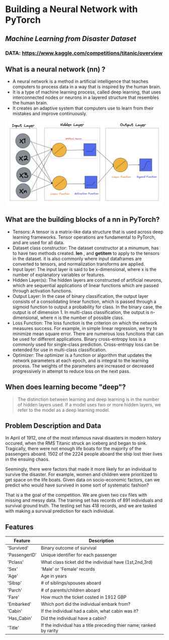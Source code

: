 # Building a Neural Network with PyTorch
## _Machine Learning from Disaster Dataset_
### DATA: https://www.kaggle.com/competitions/titanic/overview

## What is a neural network (nn) ?
- A neural network is a method in artificial intelligence that teaches computers to process data in a way that is inspired by the human brain. 
- It is a type of machine learning process, called deep learning, that uses interconnected nodes or neurons in a layered structure that resembles the human brain. 
- It creates an adaptive system that computers use to learn from their mistakes and improve continuously.

![A 1-Hidden Layer NN with two neurons](Images/Fig1.png)

## What are the building blocks of a nn in PyTorch?
- Tensors: A tensor is a matrix-like data structure that is used across deep learning frameworks. Tensor operations are fundamental to PyTorch, and are used for all data.
- Dataset class constructor: The dataset constructor at a minumum, has to have two methods created. __len__ , and __getitem__ to apply to the tensors in the dataset. 
    it is also commonly where input dataframes are converted to tensors, and normalization transforms are applied.
- Input layer: The input layer is said to be x-dimensional, where x is the number of explanatory variables or features.
- Hidden Layer(s): The hidden layers are constructed of artificial neurons, which are sequential applications of linear functions which are passed through activation functions.
- Output Layer: In the case of binary classification, the output layer consists of a consolidating linear function, which is passed through a sigmoid function to output a probability for class. In the binary case, the output is of dimension 1. In multi-class classification, the output is n-dimensional, where n is the number of possible class.
- Loss Function: The loss function is the criterion on which the network measures success. For example, in simple linear regression, we try to minimize mean square error. There are numerous loss funcitons that can be used for different applications. Binary cross-entropy loss is a commonly used for single-class prediction. Cross-entropy loss can be extended for use in multi-class classification.
- Optimizer: The optimizer is a function or algorithm that updates the network parameters at each epoch, and is integral to the learning process. The weights of the parameters are increased or decreased progressively in attempt to reduce loss on the next pass.

## When does learning become "deep"?
> The distinction between learning 
> and deep learning is in the number of 
> hidden layers used. If a model uses
> two or more hidden layers, we refer
> to the model as a deep learning model.

## Problem Description and Data
In April of 1912, one of the most infamous naval disasters in modern history occured, when the RMS Titanic struck an iceberg and began to sink. Tragically, there were not enough life boats for the majority of the passengers aboard. 1502 of the 2224 people aboard the ship lost thier lives in the ensuing chaos. 

Seemingly, there were factors that made it more likely for an individual to survive the disaster. For example, women and children were prioritized to get space on the life boats. Given data on socio-economic factors, can we predict who would have survived in some sort of systematic fashion?

That is a the goal of the competition. We are given two csv files with missing and messy data. The training set has records of 891 individuals and survival ground truth. The testing set has 418 records, and we are tasked with making a survival prediction for each individual.

## Features
| Feature | Description |
| ------ | ------ |
| 'Survived' | Binary outcome of survival |
| 'PassengerID' | Unique identifier for each passenger |
| 'Pclass' | What class ticket did the individual have (1st,2nd,3rd)|
| 'Sex' | 'Male' or 'Female' records |
| 'Age' | Age in years|
| 'Sibsp' | # of siblings/spouses aboard |
| 'Parch' | # of parents/children aboard |
| 'Fare' | How much the ticket costed in 1912 GBP |
| 'Embarked' | Which port did the individual embark from? |
| 'Cabin' | If the individual had a cabin, what cabin was it? |
| 'Has_Cabin' | Did the individual have a cabin? |
| 'Title' | If the individual has a title preceding thier name; ranked by rarity |
